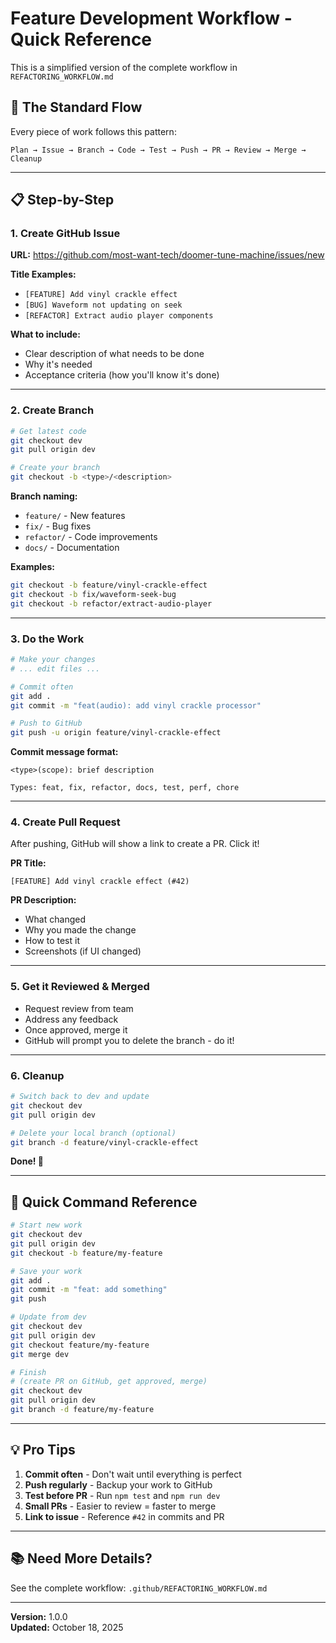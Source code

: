 # Feature Development Workflow - Quick Reference

This is a simplified version of the complete workflow in `REFACTORING_WORKFLOW.md`

## 🎯 The Standard Flow

Every piece of work follows this pattern:

```
Plan → Issue → Branch → Code → Test → Push → PR → Review → Merge → Cleanup
```

---

## 📋 Step-by-Step

### 1. Create GitHub Issue

**URL:** https://github.com/most-want-tech/doomer-tune-machine/issues/new

**Title Examples:**
- `[FEATURE] Add vinyl crackle effect`
- `[BUG] Waveform not updating on seek`
- `[REFACTOR] Extract audio player components`

**What to include:**
- Clear description of what needs to be done
- Why it's needed
- Acceptance criteria (how you'll know it's done)

---

### 2. Create Branch

```bash
# Get latest code
git checkout dev
git pull origin dev

# Create your branch
git checkout -b <type>/<description>
```

**Branch naming:**
- `feature/` - New features
- `fix/` - Bug fixes  
- `refactor/` - Code improvements
- `docs/` - Documentation

**Examples:**
```bash
git checkout -b feature/vinyl-crackle-effect
git checkout -b fix/waveform-seek-bug
git checkout -b refactor/extract-audio-player
```

---

### 3. Do the Work

```bash
# Make your changes
# ... edit files ...

# Commit often
git add .
git commit -m "feat(audio): add vinyl crackle processor"

# Push to GitHub
git push -u origin feature/vinyl-crackle-effect
```

**Commit message format:**
```
<type>(scope): brief description

Types: feat, fix, refactor, docs, test, perf, chore
```

---

### 4. Create Pull Request

After pushing, GitHub will show a link to create a PR. Click it!

**PR Title:**
```
[FEATURE] Add vinyl crackle effect (#42)
```

**PR Description:**
- What changed
- Why you made the change
- How to test it
- Screenshots (if UI changed)

---

### 5. Get it Reviewed & Merged

- Request review from team
- Address any feedback
- Once approved, merge it
- GitHub will prompt you to delete the branch - do it!

---

### 6. Cleanup

```bash
# Switch back to dev and update
git checkout dev
git pull origin dev

# Delete your local branch (optional)
git branch -d feature/vinyl-crackle-effect
```

**Done! 🎉**

---

## 🔄 Quick Command Reference

```bash
# Start new work
git checkout dev
git pull origin dev
git checkout -b feature/my-feature

# Save your work
git add .
git commit -m "feat: add something"
git push

# Update from dev
git checkout dev
git pull origin dev
git checkout feature/my-feature
git merge dev

# Finish
# (create PR on GitHub, get approved, merge)
git checkout dev
git pull origin dev
git branch -d feature/my-feature
```

---

## 💡 Pro Tips

1. **Commit often** - Don't wait until everything is perfect
2. **Push regularly** - Backup your work to GitHub
3. **Test before PR** - Run `npm test` and `npm run dev`
4. **Small PRs** - Easier to review = faster to merge
5. **Link to issue** - Reference `#42` in commits and PR

---

## 📚 Need More Details?

See the complete workflow: `.github/REFACTORING_WORKFLOW.md`

---

**Version:** 1.0.0  
**Updated:** October 18, 2025
